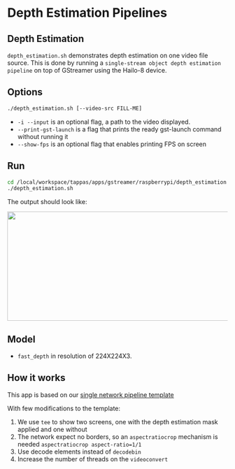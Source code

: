 # Depth Estimation Pipelines

## Depth Estimation

`depth_estimation.sh` demonstrates depth estimation on one video file source.
This is done by running a `single-stream object depth estimation pipeline` on top of GStreamer using the Hailo-8 device.

## Options

```sh
./depth_estimation.sh [--video-src FILL-ME]
```

- `-i --input` is an optional flag, a path to the video displayed.
- `--print-gst-launch` is a flag that prints the ready gst-launch command without running it
- `--show-fps` is an optional flag that enables printing FPS on screen

## Run

```sh
cd /local/workspace/tappas/apps/gstreamer/raspberrypi/depth_estimation
./depth_estimation.sh
```

The output should look like:

<div align="center">
    <img src="readme_resources/depth_estimation_run.gif" width="600px" height="250px"/> 
</div>

## Model

- `fast_depth` in resolution of 224X224X3.

## How it works

This app is based on our [single network pipeline template](../../../../docs/pipelines/single_network.md)

With few modifications to the template:

1. We use `tee` to show two screens, one with the depth estimation mask applied and one without
2. The network expect no borders, so an `aspectratiocrop` mechanism is needed `aspectratiocrop aspect-ratio=1/1`
3. Use decode elements instead of `decodebin`
4. Increase the number of threads on the `videoconvert`